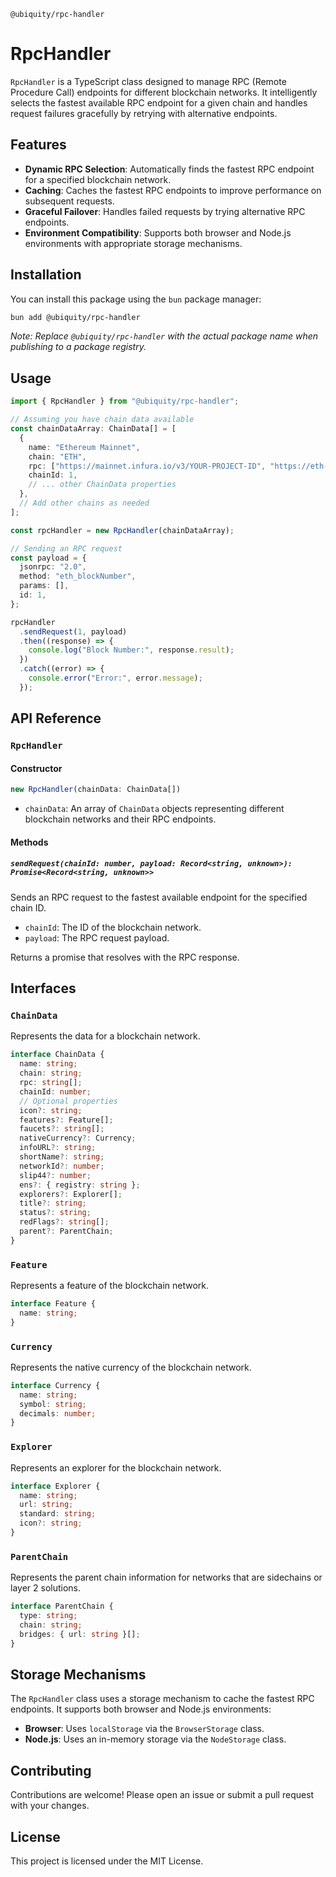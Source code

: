 `@ubiquity/rpc-handler`

# RpcHandler

`RpcHandler` is a TypeScript class designed to manage RPC (Remote Procedure Call) endpoints for different blockchain networks. It intelligently selects the fastest available RPC endpoint for a given chain and handles request failures gracefully by retrying with alternative endpoints.

## Features

- **Dynamic RPC Selection**: Automatically finds the fastest RPC endpoint for a specified blockchain network.
- **Caching**: Caches the fastest RPC endpoints to improve performance on subsequent requests.
- **Graceful Failover**: Handles failed requests by trying alternative RPC endpoints.
- **Environment Compatibility**: Supports both browser and Node.js environments with appropriate storage mechanisms.

## Installation

You can install this package using the `bun` package manager:

```bash
bun add @ubiquity/rpc-handler
```

_Note: Replace `@ubiquity/rpc-handler` with the actual package name when publishing to a package registry._

## Usage

```typescript
import { RpcHandler } from "@ubiquity/rpc-handler";

// Assuming you have chain data available
const chainDataArray: ChainData[] = [
  {
    name: "Ethereum Mainnet",
    chain: "ETH",
    rpc: ["https://mainnet.infura.io/v3/YOUR-PROJECT-ID", "https://eth-mainnet.alchemyapi.io/v2/YOUR-API-KEY", "https://cloudflare-eth.com"],
    chainId: 1,
    // ... other ChainData properties
  },
  // Add other chains as needed
];

const rpcHandler = new RpcHandler(chainDataArray);

// Sending an RPC request
const payload = {
  jsonrpc: "2.0",
  method: "eth_blockNumber",
  params: [],
  id: 1,
};

rpcHandler
  .sendRequest(1, payload)
  .then((response) => {
    console.log("Block Number:", response.result);
  })
  .catch((error) => {
    console.error("Error:", error.message);
  });
```

## API Reference

### `RpcHandler`

#### Constructor

```typescript
new RpcHandler(chainData: ChainData[])
```

- `chainData`: An array of `ChainData` objects representing different blockchain networks and their RPC endpoints.

#### Methods

##### `sendRequest(chainId: number, payload: Record<string, unknown>): Promise<Record<string, unknown>>`

Sends an RPC request to the fastest available endpoint for the specified chain ID.

- `chainId`: The ID of the blockchain network.
- `payload`: The RPC request payload.

Returns a promise that resolves with the RPC response.

## Interfaces

### `ChainData`

Represents the data for a blockchain network.

```typescript
interface ChainData {
  name: string;
  chain: string;
  rpc: string[];
  chainId: number;
  // Optional properties
  icon?: string;
  features?: Feature[];
  faucets?: string[];
  nativeCurrency?: Currency;
  infoURL?: string;
  shortName?: string;
  networkId?: number;
  slip44?: number;
  ens?: { registry: string };
  explorers?: Explorer[];
  title?: string;
  status?: string;
  redFlags?: string[];
  parent?: ParentChain;
}
```

### `Feature`

Represents a feature of the blockchain network.

```typescript
interface Feature {
  name: string;
}
```

### `Currency`

Represents the native currency of the blockchain network.

```typescript
interface Currency {
  name: string;
  symbol: string;
  decimals: number;
}
```

### `Explorer`

Represents an explorer for the blockchain network.

```typescript
interface Explorer {
  name: string;
  url: string;
  standard: string;
  icon?: string;
}
```

### `ParentChain`

Represents the parent chain information for networks that are sidechains or layer 2 solutions.

```typescript
interface ParentChain {
  type: string;
  chain: string;
  bridges: { url: string }[];
}
```

## Storage Mechanisms

The `RpcHandler` class uses a storage mechanism to cache the fastest RPC endpoints. It supports both browser and Node.js environments:

- **Browser**: Uses `localStorage` via the `BrowserStorage` class.
- **Node.js**: Uses an in-memory storage via the `NodeStorage` class.

## Contributing

Contributions are welcome! Please open an issue or submit a pull request with your changes.

## License

This project is licensed under the MIT License.
